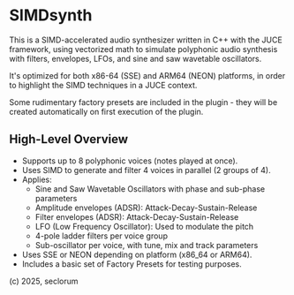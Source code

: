 # SIMDsynth

This is a SIMD-accelerated audio synthesizer written in C++ with the JUCE framework, using vectorized math to simulate polyphonic audio synthesis with filters, envelopes, LFOs, and sine and saw wavetable oscillators. 

It's optimized for both x86-64 (SSE) and ARM64 (NEON) platforms, in order to highlight the SIMD techniques in a JUCE context.

Some rudimentary factory presets are included in the plugin - they will be created automatically on first execution of the plugin.

## High-Level Overview

- Supports up to 8 polyphonic voices (notes played at once).
- Uses SIMD to generate and filter 4 voices in parallel (2 groups of 4).
- Applies:
  - Sine and Saw Wavetable Oscillators with phase and sub-phase parameters
  - Amplitude envelopes (ADSR): Attack-Decay-Sustain-Release
  - Filter envelopes (ADSR): Attack-Decay-Sustain-Release
  - LFO (Low Frequency Oscillator): Used to modulate the pitch
  - 4-pole ladder filters per voice group
  - Sub-oscillator per voice, with tune, mix and track parameters
- Uses SSE or NEON depending on platform (x86_64 or ARM64).
- Includes a basic set of Factory Presets for testing purposes.


(c) 2025, seclorum
